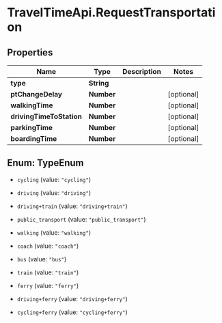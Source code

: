 # TravelTimeApi.RequestTransportation

## Properties

Name | Type | Description | Notes
------------ | ------------- | ------------- | -------------
**type** | **String** |  | 
**ptChangeDelay** | **Number** |  | [optional] 
**walkingTime** | **Number** |  | [optional] 
**drivingTimeToStation** | **Number** |  | [optional] 
**parkingTime** | **Number** |  | [optional] 
**boardingTime** | **Number** |  | [optional] 



## Enum: TypeEnum


* `cycling` (value: `"cycling"`)

* `driving` (value: `"driving"`)

* `driving+train` (value: `"driving+train"`)

* `public_transport` (value: `"public_transport"`)

* `walking` (value: `"walking"`)

* `coach` (value: `"coach"`)

* `bus` (value: `"bus"`)

* `train` (value: `"train"`)

* `ferry` (value: `"ferry"`)

* `driving+ferry` (value: `"driving+ferry"`)

* `cycling+ferry` (value: `"cycling+ferry"`)




